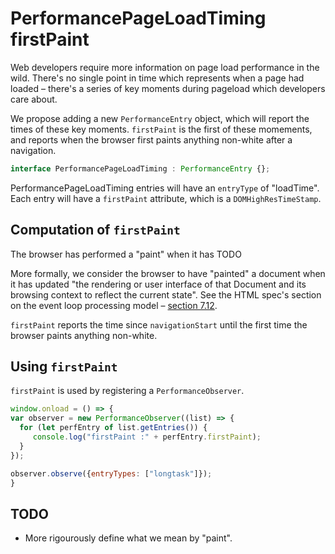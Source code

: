 # PerformancePageLoadTiming firstPaint

Web developers require more information on page load performance in the wild. There's no single point in time which represents when a page had loaded – there's a series of key moments during pageload which developers care about. 

We propose adding a new `PerformanceEntry` object, which will report the times of these key moments.
`firstPaint` is the first of these momements, and reports when the browser first paints anything non-white after a navigation.

```javascript
interface PerformancePageLoadTiming : PerformanceEntry {};
```

PerformancePageLoadTiming entries will have an `entryType` of "loadTime". Each entry will have a `firstPaint` attribute, which is a `DOMHighResTimeStamp`.

## Computation of `firstPaint`
The browser has performed a "paint" when it has TODO

More formally, we consider the browser to have "painted" a document when it has updated "the rendering or user interface of that Document and its browsing context to reflect the current state". See the HTML spec's section on the event loop processing model – [section 7.12](https://html.spec.whatwg.org/multipage/webappapis.html#event-loop-processing-model).

`firstPaint` reports the time since `navigationStart` until the first time the browser paints anything non-white.

## Using `firstPaint`
`firstPaint` is used by registering a `PerformanceObserver`.

```javascript
window.onload = () => { 
var observer = new PerformanceObserver((list) => {
  for (let perfEntry of list.getEntries()) {
     console.log("firstPaint :" + perfEntry.firstPaint);
  }
});

observer.observe({entryTypes: ["longtask"]});
}
```

## TODO
* More rigourously define what we mean by "paint".
